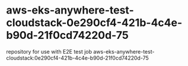 # aws-eks-anywhere-test-cloudstack-0e290cf4-421b-4c4e-b90d-21f0cd74220d-75
repository for use with E2E test job aws-eks-anywhere-test-cloudstack:0e290cf4-421b-4c4e-b90d-21f0cd74220d-75
